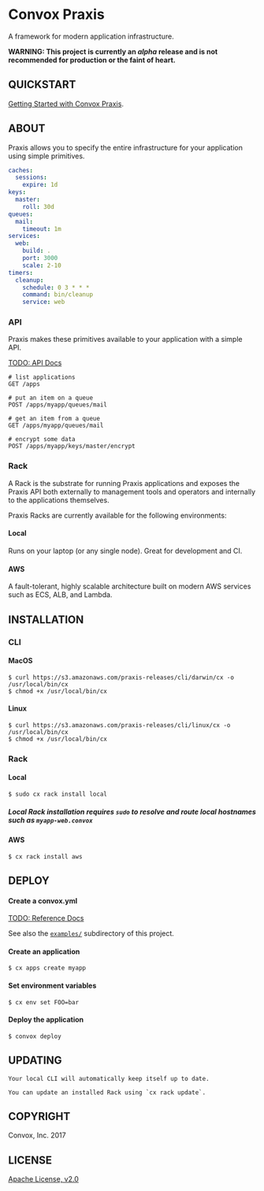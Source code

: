 # Convox Praxis

A framework for modern application infrastructure.

**WARNING: This project is currently an *alpha* release and is not recommended for production or the faint of heart.**

## QUICKSTART

[Getting Started with Convox Praxis](https://github.com/convox/praxis/blob/master/GETTING_STARTED.md).

## ABOUT

Praxis allows you to specify the entire infrastructure for your application using simple primitives.

```yaml
caches:
  sessions:
    expire: 1d
keys:
  master:
    roll: 30d
queues:
  mail:
    timeout: 1m
services:
  web:
    build: .
    port: 3000
    scale: 2-10
timers:
  cleanup:
    schedule: 0 3 * * *
    command: bin/cleanup
    service: web
```

### API

Praxis makes these primitives available to your application with a simple API.

[TODO: API Docs]()

```
# list applications
GET /apps

# put an item on a queue
POST /apps/myapp/queues/mail

# get an item from a queue
GET /apps/myapp/queues/mail

# encrypt some data
POST /apps/myapp/keys/master/encrypt
```

### Rack

A Rack is the substrate for running Praxis applications and exposes the Praxis API both externally to
management tools and operators and internally to the applications themselves.

Praxis Racks are currently available for the following environments:

#### Local

Runs on your laptop (or any single node). Great for development and CI.

#### AWS

A fault-tolerant, highly scalable architecture built on modern AWS services such as ECS, ALB, and Lambda.

## INSTALLATION

### CLI

#### MacOS

    $ curl https://s3.amazonaws.com/praxis-releases/cli/darwin/cx -o /usr/local/bin/cx
    $ chmod +x /usr/local/bin/cx

#### Linux

    $ curl https://s3.amazonaws.com/praxis-releases/cli/linux/cx -o /usr/local/bin/cx
    $ chmod +x /usr/local/bin/cx

### Rack

#### Local

    $ sudo cx rack install local

##### Local Rack installation requires `sudo` to resolve and route local hostnames such as `myapp-web.convox`

#### AWS

    $ cx rack install aws

## DEPLOY

#### Create a convox.yml

[TODO: Reference Docs]()

See also the [`examples/`](https://github.com/convox/praxis/tree/master/examples) subdirectory of this project.

#### Create an application

    $ cx apps create myapp

#### Set environment variables

    $ cx env set FOO=bar

#### Deploy the application

    $ convox deploy

## UPDATING

    Your local CLI will automatically keep itself up to date.

    You can update an installed Rack using `cx rack update`.

## COPYRIGHT

Convox, Inc. 2017

## LICENSE

[Apache License, v2.0](https://www.apache.org/licenses/LICENSE-2.0)

